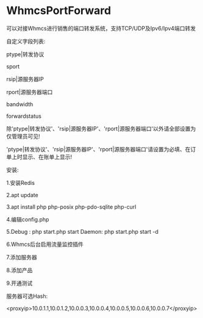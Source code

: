 # WhmcsPortForward
可以对接Whmcs进行销售的端口转发系统，支持TCP/UDP及Ipv6/Ipv4端口转发

自定义字段列表:

ptype|转发协议

sport

rsip|源服务器IP

rport|源服务器端口

bandwidth

forwardstatus

除'ptype|转发协议'、'rsip|源服务器IP'、'rport|源服务器端口'以外请全部设置为仅管理员可见!

'ptype|转发协议'、'rsip|源服务器IP'、'rport|源服务器端口'请设置为必填、在订单上时显示、在账单上显示!

安装:

1.安装Redis

2.apt update

3.apt install php php-posix php-pdo-sqlite php-curl

4.编辑config.php

5.Debug : php start.php start Daemon: php start.php start -d

6.Whmcs后台启用流量监控插件

7.添加服务器

8.添加产品

9.开通测试

服务器可选Hash:

&lt;proxyip&gt;10.0.1.1,10.0.1.2,10.0.0.3,10.0.0.4,10.0.0.5,10.0.0.6,10.0.0.7&lt;/proxyip&gt;
